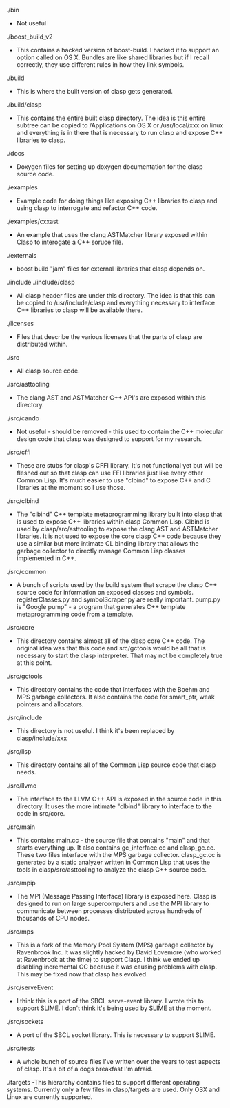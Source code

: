 ./bin
- Not useful

./boost_build_v2
- This contains a hacked version of boost-build.
I hacked it to support an option called <make-bundle> on OS X.  Bundles are like shared libraries but if I recall correctly, they use different rules in how they link symbols.

./build
- This is where the built version of clasp gets generated.

./build/clasp
- This contains the entire built clasp directory.  The idea is this entire subtree can be copied to /Applications on OS X or /usr/local/xxx on linux and everything is in there that is necessary to run clasp and expose C++ libraries to clasp.

./docs
- Doxygen files for setting up doxygen documentation for the clasp source code.

./examples
- Example code for doing things like exposing C++ libraries to clasp and using clasp to interrogate and refactor C++ code.

./examples/cxxast
- An example that uses the clang ASTMatcher library exposed within Clasp to interogate a C++ soruce file.

./externals
- boost build "jam" files for external libraries that clasp depends on.

./include
./include/clasp
- All clasp header files are under this directory. The idea is that this can be copied to /usr/include/clasp and everything necessary to interface C++ libraries to clasp will be available there.

./licenses
- Files that describe the various licenses that the parts of clasp are distributed within.

./src
- All clasp source code.

./src/asttooling
- The clang AST and ASTMatcher C++ API's are exposed within this directory.

./src/cando
- Not useful - should be removed - this used to contain the C++ molecular design code that clasp was designed to support for my research.

./src/cffi
- These are stubs for clasp's CFFI library.  It's not functional yet but will be fleshed out so that clasp can use FFI libraries just like every other Common Lisp.  It's much easier to use "clbind" to expose C++ and C libraries at the moment so I use those.

./src/clbind
- The "clbind" C++ template metaprogramming library built into clasp that is used to expose C++ libraries within clasp Common Lisp.  Clbind is used by clasp/src/asttooling to expose the clang AST and ASTMatcher libraries. It is not used to expose the core clasp C++ code because they use a similar but more intimate CL binding library that allows the garbage collector to directly manage Common Lisp classes implemented in C++.

./src/common
- A bunch of scripts used by the build system that scrape the clasp C++ source code for information on exposed classes and symbols.   registerClasses.py and symbolScraper.py are really important.  pump.py is "Google pump" - a program that generates C++ template metaprogramming code from a template.

./src/core
- This directory contains almost all of the clasp core C++ code. The original idea was that this code and src/gctools would be all that is necessary to start the clasp interpreter.  That may not be completely true at this point.

./src/gctools
- This directory contains the code that interfaces with the Boehm and MPS garbage collectors.  It also contains the code for smart_ptr<xxx>, weak pointers and allocators.

./src/include
- This directory is not useful.  I think it's been replaced by clasp/include/xxx

./src/lisp
- This directory contains all of the Common Lisp source code that clasp needs.

./src/llvmo
- The interface to the LLVM C++ API is exposed in the source code in this directory. It uses the more intimate "clbind" library to interface to the code in src/core.

./src/main
- This contains main.cc - the source file that contains "main" and that starts everything up.
It also contains gc_interface.cc and clasp_gc.cc.  These two files interface with the MPS garbage collector.  clasp_gc.cc is generated by a static analyzer written in Common Lisp that uses the tools in clasp/src/asttooling to analyze the clasp C++ source code.

./src/mpip
- The MPI (Message Passing Interface) library is exposed here.  Clasp is designed to run on large supercomputers and use the MPI library to communicate between processes distributed across hundreds of thousands of CPU nodes.

./src/mps
- This is a fork of the Memory Pool System (MPS) garbage collector by Ravenbrook Inc.
It was slightly hacked by David Lovemore (who worked at Ravenbrook at the time) to support Clasp. I think we ended up disabling incremental GC because it was causing problems with clasp.  This may be fixed now that clasp has evolved.

./src/serveEvent
- I think this is a port of the SBCL serve-event library.  I wrote this to support SLIME. I don't think it's being used by SLIME at the moment.

./src/sockets
- A port of the SBCL socket library. This is necessary to support SLIME.

./src/tests
- A whole bunch of source files I've written over the years to test aspects of clasp.  It's a bit of a dogs breakfast I'm afraid.

./targets
-This hierarchy contains files to support different operating systems. Currently only a few files in clasp/targets are used.  Only OSX and Linux are currently supported.
